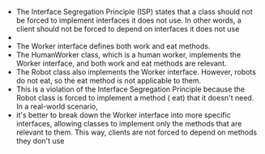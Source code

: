 * The Interface Segregation Principle (ISP) states that a class should not be forced to implement interfaces it does not
  use. In other words, a client should not be forced to depend on interfaces it does not use
*
* The Worker interface defines both work and eat methods.
* The HumanWorker class, which is a human worker, implements the Worker interface, and both work and eat methods are
  relevant.
* The Robot class also implements the Worker interface. However, robots do not eat, so the eat method is not applicable
  to them.
* This is a violation of the Interface Segregation Principle because the Robot class is forced to implement a method (
  eat) that it doesn't need. In a real-world scenario,
* it's better to break down the Worker interface into more specific interfaces, allowing classes to implement only the
  methods that are relevant to them. This way, clients are not forced to depend on methods they don't use
